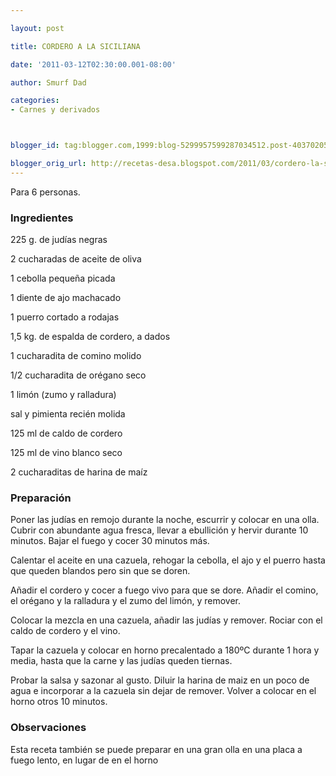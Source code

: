 ```yaml
---

layout: post

title: CORDERO A LA SICILIANA

date: '2011-03-12T02:30:00.001-08:00'

author: Smurf Dad

categories:
- Carnes y derivados



blogger_id: tag:blogger.com,1999:blog-5299957599287034512.post-4037020566649461480

blogger_orig_url: http://recetas-desa.blogspot.com/2011/03/cordero-la-siciliana.html
---
```


Para 6 personas.

<h3>Ingredientes</h3>

225 g. de judías negras

2 cucharadas de aceite de oliva

1 cebolla pequeña picada

1 diente de ajo machacado

1 puerro cortado a rodajas

1,5 kg. de espalda de cordero, a dados

1 cucharadita de comino molido

1/2 cucharadita de orégano seco

1 limón (zumo y ralladura)

sal y pimienta recién molida

125 ml de caldo de cordero

125 ml de vino blanco seco

2 cucharaditas de harina de maíz

<h3>Preparación</h3>

Poner las judías en remojo durante la noche, escurrir y colocar en una olla. Cubrir con abundante agua fresca, llevar a ebullición y hervir durante 10 minutos. Bajar el fuego y cocer 30 minutos más.

Calentar el aceite en una cazuela, rehogar la cebolla, el ajo y el puerro hasta que queden blandos pero sin que se doren.

Añadir el cordero y cocer a fuego vivo para que se dore. Añadir el comino, el orégano y la ralladura y el zumo del limón, y remover.

Colocar la mezcla en una cazuela, añadir las judías y remover. Rociar con el caldo de cordero y el vino.

Tapar la cazuela y colocar en horno precalentado a 180ºC durante 1 hora y media, hasta que la carne y las judías queden tiernas.

Probar la salsa y sazonar al gusto. Diluir la harina de maiz en un poco de agua e incorporar a la cazuela sin dejar de remover. Volver a colocar en el horno otros 10 minutos.

<h3>Observaciones</h3>

Esta receta también se puede preparar en una gran olla en una placa a fuego lento, en lugar de en el horno